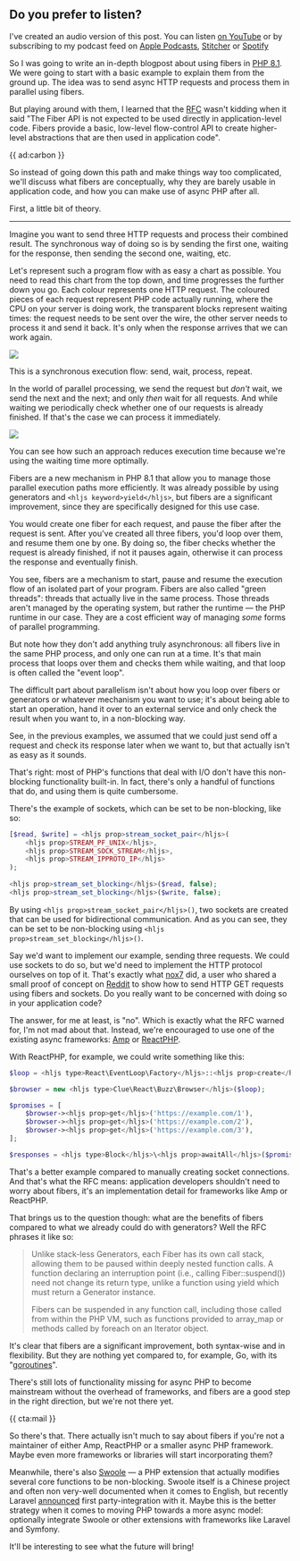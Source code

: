 <div class="sidenote">
<h2>Do you prefer to listen?</h2>

I've created an audio version of this post. You can listen [on YouTube](*https://www.youtube.com/watch?v=UJM_27mapTc&ab_channel=BrentRoose) or by subscribing to my podcast feed on [Apple Podcasts](*https://podcasts.apple.com/be/podcast/rant-with-brent/id1462956030), [Stitcher](*https://www.stitcher.com/s?fid=403581&refid=stpr.) or [Spotify](*https://open.spotify.com/show/43sF0kY3BWepaO9CkLvVdJ?si=R-MIXaMHQbegQyq3gQm7Yw)
</div>

So I was going to write an in-depth blogpost about using fibers in [PHP 8.1](/blog/new-in-php-81). We were going to start with a basic example to explain them from the ground up. The idea was to send async HTTP requests and process them in parallel using fibers.

But playing around with them, I learned that the [RFC](*https://wiki.php.net/rfc/fibers) wasn't kidding when it said "The Fiber API is not expected to be used directly in application-level code. Fibers provide a basic, low-level flow-control API to create higher-level abstractions that are then used in application code".

{{ ad:carbon }}

So instead of going down this path and make things way too complicated, we'll discuss what fibers are conceptually, why they are barely usable in application code, and how you can make use of async PHP after all.

First, a little bit of theory.

---

Imagine you want to send three HTTP requests and process their combined result. The synchronous way of doing so is by sending the first one, waiting for the response, then sending the second one, waiting, etc.

Let's represent such a program flow with as easy a chart as possible. You need to read this chart from the top down, and time progresses the further down you go. Each colour represents one HTTP request. The coloured pieces of each request represent PHP code actually running, where the CPU on your server is doing work, the transparent blocks represent waiting times: the request needs to be sent over the wire, the other server needs to process it and send it back. It's only when the response arrives that we can work again.

![](/resources/img/blog/fiber/sync.png)

This is a synchronous execution flow: send, wait, process, repeat.

In the world of parallel processing, we send the request but _don't_ wait, we send the next and the next; and only _then_ wait for all requests. And while waiting we periodically check whether one of our requests is already finished. If that's the case we can process it immediately.

![](/resources/img/blog/fiber/async.png)

You can see how such an approach reduces execution time because we're using the waiting time more optimally.

Fibers are a new mechanism in PHP 8.1 that allow you to manage those parallel execution paths more efficiently. It was already possible by using generators and `<hljs keyword>yield</hljs>`, but fibers are a significant improvement, since they are specifically designed for this use case. 

You would create one fiber for each request, and pause the fiber after the request is sent. After you've created all three fibers, you'd loop over them, and resume them one by one. By doing so, the fiber checks whether the request is already finished, if not it pauses again, otherwise it can process the response and eventually finish.

You see, fibers are a mechanism to start, pause and resume the execution flow of an isolated part of your program. Fibers are also called "green threads": threads that actually live in the same process. Those threads aren't managed by the operating system, but rather the runtime — the PHP runtime in our case. They are a cost efficient way of managing _some_ forms of parallel programming. 

But note how they don't add anything truly asynchronous: all fibers live in the same PHP process, and only one can run at a time. It's that main process that loops over them and checks them while waiting, and that loop is often called the "event loop".

The difficult part about parallelism isn't about how you loop over fibers or generators or whatever mechanism you want to use; it's about being able to start an operation, hand it over to an external service and only check the result when you want to, in a non-blocking way.

See, in the previous examples, we assumed that we could just send off a request and check its response later when we want to, but that actually isn't as easy as it sounds.

That's right: most of PHP's functions that deal with I/O don't have this non-blocking functionality built-in. In fact, there's only a handful of functions that do, and using them is quite cumbersome. 

There's the example of sockets, which can be set to be non-blocking, like so:

```php
[$read, $write] = <hljs prop>stream_socket_pair</hljs>(
    <hljs prop>STREAM_PF_UNIX</hljs>,
    <hljs prop>STREAM_SOCK_STREAM</hljs>,
    <hljs prop>STREAM_IPPROTO_IP</hljs>
);
 
<hljs prop>stream_set_blocking</hljs>($read, false);
<hljs prop>stream_set_blocking</hljs>($write, false);
```

By using `<hljs prop>stream_socket_pair</hljs>()`, two sockets are created that can be used for bidirectional communication. And as you can see, they can be set to be non-blocking using `<hljs prop>stream_set_blocking</hljs>()`.

Say we'd want to implement our example, sending three requests. We could use sockets to do so, but we'd need to implement the HTTP protocol ourselves on top of it. That's exactly what [nox7](https://github.com/nox7/async-php-8-io-http) did, a user who shared a small proof of concept on [Reddit](*https://www.reddit.com/r/PHP/comments/mk15gd/php_fibers_a_pure_php_example_with_http_get/) to show how to send HTTP GET requests using fibers and sockets. Do you really want to be concerned with doing so in your application code?

The answer, for me at least, is "no". Which is exactly what the RFC warned for, I'm not mad about that. Instead, we're encouraged to use one of the existing async frameworks: [Amp](*https://amphp.org/) or [ReactPHP](*https://reactphp.org/).

With ReactPHP, for example, we could write something like this:

```php
$loop = <hljs type>React\EventLoop\Factory</hljs>::<hljs prop>create</hljs>();

$browser = new <hljs type>Clue\React\Buzz\Browser</hljs>($loop);

$promises = [
    $browser-><hljs prop>get</hljs>('https://example.com/1'),
    $browser-><hljs prop>get</hljs>('https://example.com/2'),
    $browser-><hljs prop>get</hljs>('https://example.com/3'),
];

$responses = <hljs type>Block</hljs>\<hljs prop>awaitAll</hljs>($promises, $loop);
```

That's a better example compared to manually creating socket connections. And that's what the RFC means: application developers shouldn't need to worry about fibers, it's an implementation detail for frameworks like Amp or ReactPHP.

That brings us to the question though: what are the benefits of fibers compared to what we already could do with generators? Well the RFC phrases it like so:

> Unlike stack-less Generators, each Fiber has its own call stack, allowing them to be paused within deeply nested function calls. A function declaring an interruption point (i.e., calling Fiber::suspend()) need not change its return type, unlike a function using yield which must return a Generator instance.
>
> Fibers can be suspended in any function call, including those called from within the PHP VM, such as functions provided to array_map or methods called by foreach on an Iterator object.

It's clear that fibers are a significant improvement, both syntax-wise and in flexibility. But they are nothing yet compared to, for example, Go, with its "[goroutines](*https://golangbot.com/goroutines/)".

There's still lots of functionality missing for async PHP to become mainstream without the overhead of frameworks, and fibers are a good step in the right direction, but we're not there yet.

{{ cta:mail }}

So there's that. There actually isn't much to say about fibers if you're not a maintainer of either Amp, ReactPHP or a smaller async PHP framework. Maybe even more frameworks or libraries will start incorporating them? 

Meanwhile, there's also [Swoole](*https://www.swoole.co.uk/) — a PHP extension that actually modifies several core functions to be non-blocking. Swoole itself is a Chinese project and often non very-well documented when it comes to English, but recently Laravel [announced](*https://laravel-news.com/laravel-octane) first party-integration with it. Maybe this is the better strategy when it comes to moving PHP towards a more async model: optionally integrate Swoole or other extensions with frameworks like Laravel and Symfony.

It'll be interesting to see what the future will bring!
